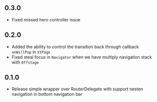 ## 0.3.0

* Fixed missed hero controller issue

## 0.2.0

* Added the ability to control the transition back through callback `onWillPop` in `XtPage`
* Fixed steal focus in `Navigator` when we have multiply navigation stack with `Offstage`

## 0.1.0

* Release simple wrapper over RouterDelegate with support nesten navigation in bottom navigation bar

